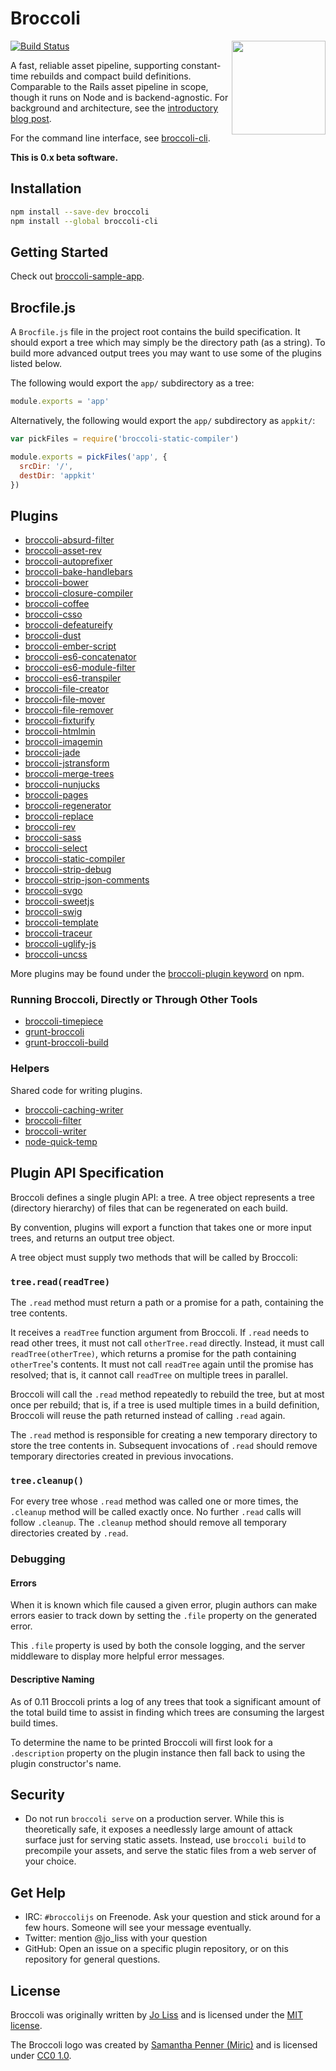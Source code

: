 # Broccoli

<img src="logo/broccoli-logo-small.generated.png" align="right" height="150">

[![Build Status](https://travis-ci.org/broccolijs/broccoli.png?branch=master)](https://travis-ci.org/broccolijs/broccoli)

A fast, reliable asset pipeline, supporting constant-time rebuilds and compact
build definitions. Comparable to the Rails asset pipeline in scope, though it
runs on Node and is backend-agnostic. For background and architecture, see the
[introductory blog post](http://www.solitr.com/blog/2014/02/broccoli-first-release/).

For the command line interface, see
[broccoli-cli](https://github.com/broccolijs/broccoli-cli).

**This is 0.x beta software.**

## Installation

```bash
npm install --save-dev broccoli
npm install --global broccoli-cli
```

## Getting Started

Check out
[broccoli-sample-app](https://github.com/broccolijs/broccoli-sample-app).

## Brocfile.js

A `Brocfile.js` file in the project root contains the build specification. It
should export a tree which may simply be the directory path (as a string). To
build more advanced output trees you may want to use some of the plugins listed
below.

The following would export the `app/` subdirectory as a tree:

```js
module.exports = 'app'
```

Alternatively, the following would export the `app/` subdirectory as `appkit/`:

```js
var pickFiles = require('broccoli-static-compiler')

module.exports = pickFiles('app', {
  srcDir: '/',
  destDir: 'appkit'
})
```

## Plugins

* [broccoli-absurd-filter](https://github.com/Xulai/broccoli-absurd-filter)
* [broccoli-asset-rev](https://github.com/rickharrison/broccoli-asset-rev)
* [broccoli-autoprefixer](https://github.com/sindresorhus/broccoli-autoprefixer)
* [broccoli-bake-handlebars](https://github.com/thomasboyt/broccoli-bake-handlebars)
* [broccoli-bower](https://github.com/joliss/broccoli-bower)
* [broccoli-closure-compiler](https://github.com/sindresorhus/broccoli-closure-compiler)
* [broccoli-coffee](https://github.com/joliss/broccoli-coffee)
* [broccoli-csso](https://github.com/sindresorhus/broccoli-csso)
* [broccoli-defeatureify](https://github.com/sindresorhus/broccoli-defeatureify)
* [broccoli-dust](https://github.com/sindresorhus/broccoli-dust)
* [broccoli-ember-script](https://github.com/aradabaugh/broccoli-ember-script)
* [broccoli-es6-concatenator](https://github.com/joliss/broccoli-es6-concatenator)
* [broccoli-es6-module-filter](https://github.com/rpflorence/broccoli-es6-module-filter)
* [broccoli-es6-transpiler](https://github.com/sindresorhus/broccoli-es6-transpiler)
* [broccoli-file-creator](https://github.com/rjackson/broccoli-file-creator)
* [broccoli-file-mover](https://github.com/rjackson/broccoli-file-mover)
* [broccoli-file-remover](https://github.com/rjackson/broccoli-file-remover)
* [broccoli-fixturify](https://github.com/rjackson/broccoli-fixturify)
* [broccoli-htmlmin](https://github.com/sindresorhus/broccoli-htmlmin)
* [broccoli-imagemin](https://github.com/Xulai/broccoli-imagemin)
* [broccoli-jade](https://github.com/sindresorhus/broccoli-jade)
* [broccoli-jstransform](https://github.com/aexmachina/broccoli-jstransform)
* [broccoli-merge-trees](https://github.com/broccolijs/broccoli-merge-trees)
* [broccoli-nunjucks](https://github.com/sindresorhus/broccoli-nunjucks)
* [broccoli-pages](https://github.com/quandl/broccoli-pages)
* [broccoli-regenerator](https://github.com/sindresorhus/broccoli-regenerator)
* [broccoli-replace](https://github.com/outaTiME/broccoli-replace)
* [broccoli-rev](https://github.com/mjijackson/broccoli-rev)
* [broccoli-sass](https://github.com/joliss/broccoli-sass)
* [broccoli-select](https://github.com/mjijackson/broccoli-select)
* [broccoli-static-compiler](https://github.com/joliss/broccoli-static-compiler)
* [broccoli-strip-debug](https://github.com/sindresorhus/broccoli-strip-debug)
* [broccoli-strip-json-comments](https://github.com/sindresorhus/broccoli-strip-json-comments)
* [broccoli-svgo](https://github.com/sindresorhus/broccoli-svgo)
* [broccoli-sweetjs](https://github.com/sindresorhus/broccoli-sweetjs)
* [broccoli-swig](https://github.com/shanielh/broccoli-swig)
* [broccoli-template](https://github.com/joliss/broccoli-template)
* [broccoli-traceur](https://github.com/sindresorhus/broccoli-traceur)
* [broccoli-uglify-js](https://github.com/joliss/broccoli-uglify-js)
* [broccoli-uncss](https://github.com/sindresorhus/broccoli-uncss)

More plugins may be found under the [broccoli-plugin
keyword](https://www.npmjs.org/browse/keyword/broccoli-plugin) on npm.

### Running Broccoli, Directly or Through Other Tools

* [broccoli-timepiece](https://github.com/rjackson/broccoli-timepiece)
* [grunt-broccoli](https://github.com/quandl/grunt-broccoli)
* [grunt-broccoli-build](https://github.com/ericf/grunt-broccoli-build)

### Helpers

Shared code for writing plugins.

* [broccoli-caching-writer](https://github.com/rjackson/broccoli-caching-writer)
* [broccoli-filter](https://github.com/broccolijs/broccoli-filter)
* [broccoli-writer](https://github.com/broccolijs/broccoli-writer)
* [node-quick-temp](https://github.com/joliss/node-quick-temp)

## Plugin API Specification

Broccoli defines a single plugin API: a tree. A tree object represents a tree
(directory hierarchy) of files that can be regenerated on each build.

By convention, plugins will export a function that takes one or more input
trees, and returns an output tree object.

A tree object must supply two methods that will be called by Broccoli:

### `tree.read(readTree)`

The `.read` method must return a path or a promise for a path, containing the
tree contents.

It receives a `readTree` function argument from Broccoli. If `.read` needs to
read other trees, it must not call `otherTree.read` directly. Instead, it must
call `readTree(otherTree)`, which returns a promise for the path containing
`otherTree`'s contents. It must not call `readTree` again until the promise
has resolved; that is, it cannot call `readTree` on multiple trees in
parallel.

Broccoli will call the `.read` method repeatedly to rebuild the tree, but at
most once per rebuild; that is, if a tree is used multiple times in a build
definition, Broccoli will reuse the path returned instead of calling `.read`
again.

The `.read` method is responsible for creating a new temporary directory to
store the tree contents in. Subsequent invocations of `.read` should remove
temporary directories created in previous invocations.

### `tree.cleanup()`

For every tree whose `.read` method was called one or more times, the
`.cleanup` method will be called exactly once. No further `.read` calls will
follow `.cleanup`. The `.cleanup` method should remove all temporary
directories created by `.read`.

### Debugging


#### Errors

When it is known which file caused a given error, plugin authors can make errors
easier to track down by setting the `.file` property on the generated error.

This `.file` property is used by both the console logging, and the server middleware
to display more helpful error messages.

#### Descriptive Naming

As of 0.11 Broccoli prints a log of any trees that took a significant amount of the total
build time to assist in finding which trees are consuming the largest build times.

To determine the name to be printed Broccoli will first look for a `.description`
property on the plugin instance then fall back to using the plugin constructor's name.

## Security

* Do not run `broccoli serve` on a production server. While this is
  theoretically safe, it exposes a needlessly large amount of attack surface
  just for serving static assets. Instead, use `broccoli build` to precompile
  your assets, and serve the static files from a web server of your choice.

## Get Help

* IRC: `#broccolijs` on Freenode. Ask your question and stick around for a few
  hours. Someone will see your message eventually.
* Twitter: mention @jo_liss with your question
* GitHub: Open an issue on a specific plugin repository, or on this
  repository for general questions.

## License

Broccoli was originally written by [Jo Liss](http://www.solitr.com/) and is
licensed under the [MIT license](LICENSE.md).

The Broccoli logo was created by [Samantha Penner
(Miric)](http://mirics.deviantart.com/) and is licensed under [CC0
1.0](https://creativecommons.org/publicdomain/zero/1.0/).
